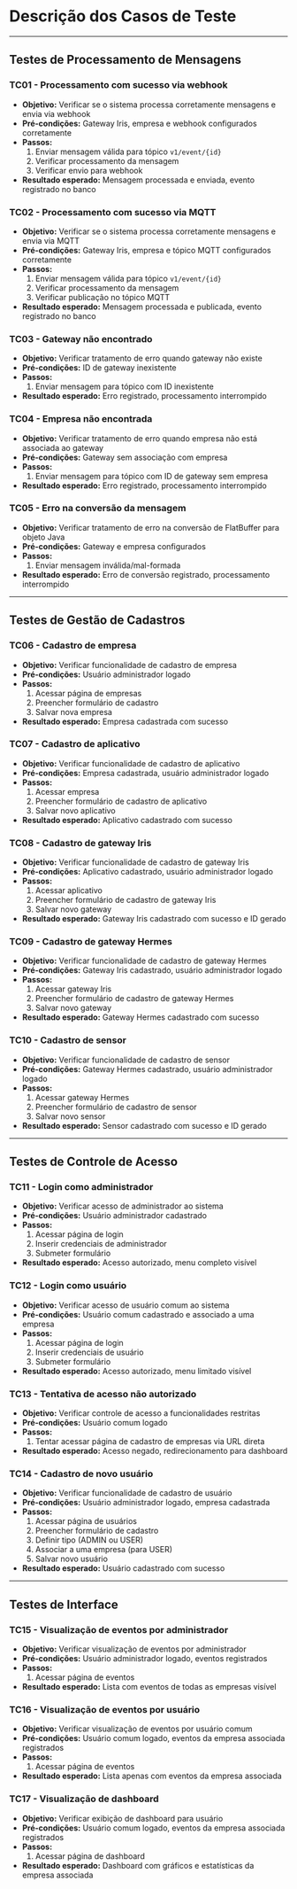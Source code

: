 # Descrição dos Casos de Teste

---

## Testes de Processamento de Mensagens

### TC01 - Processamento com sucesso via webhook
- **Objetivo:** Verificar se o sistema processa corretamente mensagens e envia via webhook  
- **Pré-condições:** Gateway Iris, empresa e webhook configurados corretamente  
- **Passos:**
  1. Enviar mensagem válida para tópico `v1/event/{id}`
  2. Verificar processamento da mensagem
  3. Verificar envio para webhook  
- **Resultado esperado:** Mensagem processada e enviada, evento registrado no banco

### TC02 - Processamento com sucesso via MQTT
- **Objetivo:** Verificar se o sistema processa corretamente mensagens e envia via MQTT  
- **Pré-condições:** Gateway Iris, empresa e tópico MQTT configurados corretamente  
- **Passos:**
  1. Enviar mensagem válida para tópico `v1/event/{id}`
  2. Verificar processamento da mensagem
  3. Verificar publicação no tópico MQTT  
- **Resultado esperado:** Mensagem processada e publicada, evento registrado no banco

### TC03 - Gateway não encontrado
- **Objetivo:** Verificar tratamento de erro quando gateway não existe  
- **Pré-condições:** ID de gateway inexistente  
- **Passos:**
  1. Enviar mensagem para tópico com ID inexistente  
- **Resultado esperado:** Erro registrado, processamento interrompido

### TC04 - Empresa não encontrada
- **Objetivo:** Verificar tratamento de erro quando empresa não está associada ao gateway  
- **Pré-condições:** Gateway sem associação com empresa  
- **Passos:**
  1. Enviar mensagem para tópico com ID de gateway sem empresa  
- **Resultado esperado:** Erro registrado, processamento interrompido

### TC05 - Erro na conversão da mensagem
- **Objetivo:** Verificar tratamento de erro na conversão de FlatBuffer para objeto Java  
- **Pré-condições:** Gateway e empresa configurados  
- **Passos:**
  1. Enviar mensagem inválida/mal-formada  
- **Resultado esperado:** Erro de conversão registrado, processamento interrompido

---

## Testes de Gestão de Cadastros

### TC06 - Cadastro de empresa
- **Objetivo:** Verificar funcionalidade de cadastro de empresa  
- **Pré-condições:** Usuário administrador logado  
- **Passos:**
  1. Acessar página de empresas
  2. Preencher formulário de cadastro
  3. Salvar nova empresa  
- **Resultado esperado:** Empresa cadastrada com sucesso

### TC07 - Cadastro de aplicativo
- **Objetivo:** Verificar funcionalidade de cadastro de aplicativo  
- **Pré-condições:** Empresa cadastrada, usuário administrador logado  
- **Passos:**
  1. Acessar empresa
  2. Preencher formulário de cadastro de aplicativo
  3. Salvar novo aplicativo  
- **Resultado esperado:** Aplicativo cadastrado com sucesso

### TC08 - Cadastro de gateway Iris
- **Objetivo:** Verificar funcionalidade de cadastro de gateway Iris  
- **Pré-condições:** Aplicativo cadastrado, usuário administrador logado  
- **Passos:**
  1. Acessar aplicativo
  2. Preencher formulário de cadastro de gateway Iris
  3. Salvar novo gateway  
- **Resultado esperado:** Gateway Iris cadastrado com sucesso e ID gerado

### TC09 - Cadastro de gateway Hermes
- **Objetivo:** Verificar funcionalidade de cadastro de gateway Hermes  
- **Pré-condições:** Gateway Iris cadastrado, usuário administrador logado  
- **Passos:**
  1. Acessar gateway Iris
  2. Preencher formulário de cadastro de gateway Hermes
  3. Salvar novo gateway  
- **Resultado esperado:** Gateway Hermes cadastrado com sucesso

### TC10 - Cadastro de sensor
- **Objetivo:** Verificar funcionalidade de cadastro de sensor  
- **Pré-condições:** Gateway Hermes cadastrado, usuário administrador logado  
- **Passos:**
  1. Acessar gateway Hermes
  2. Preencher formulário de cadastro de sensor
  3. Salvar novo sensor  
- **Resultado esperado:** Sensor cadastrado com sucesso e ID gerado

---

## Testes de Controle de Acesso

### TC11 - Login como administrador
- **Objetivo:** Verificar acesso de administrador ao sistema  
- **Pré-condições:** Usuário administrador cadastrado  
- **Passos:**
  1. Acessar página de login
  2. Inserir credenciais de administrador
  3. Submeter formulário  
- **Resultado esperado:** Acesso autorizado, menu completo visível

### TC12 - Login como usuário
- **Objetivo:** Verificar acesso de usuário comum ao sistema  
- **Pré-condições:** Usuário comum cadastrado e associado a uma empresa  
- **Passos:**
  1. Acessar página de login
  2. Inserir credenciais de usuário
  3. Submeter formulário  
- **Resultado esperado:** Acesso autorizado, menu limitado visível

### TC13 - Tentativa de acesso não autorizado
- **Objetivo:** Verificar controle de acesso a funcionalidades restritas  
- **Pré-condições:** Usuário comum logado  
- **Passos:**
  1. Tentar acessar página de cadastro de empresas via URL direta  
- **Resultado esperado:** Acesso negado, redirecionamento para dashboard

### TC14 - Cadastro de novo usuário
- **Objetivo:** Verificar funcionalidade de cadastro de usuário  
- **Pré-condições:** Usuário administrador logado, empresa cadastrada  
- **Passos:**
  1. Acessar página de usuários
  2. Preencher formulário de cadastro
  3. Definir tipo (ADMIN ou USER)
  4. Associar a uma empresa (para USER)
  5. Salvar novo usuário  
- **Resultado esperado:** Usuário cadastrado com sucesso

---

## Testes de Interface

### TC15 - Visualização de eventos por administrador
- **Objetivo:** Verificar visualização de eventos por administrador  
- **Pré-condições:** Usuário administrador logado, eventos registrados  
- **Passos:**
  1. Acessar página de eventos  
- **Resultado esperado:** Lista com eventos de todas as empresas visível

### TC16 - Visualização de eventos por usuário
- **Objetivo:** Verificar visualização de eventos por usuário comum  
- **Pré-condições:** Usuário comum logado, eventos da empresa associada registrados  
- **Passos:**
  1. Acessar página de eventos  
- **Resultado esperado:** Lista apenas com eventos da empresa associada

### TC17 - Visualização de dashboard
- **Objetivo:** Verificar exibição de dashboard para usuário  
- **Pré-condições:** Usuário comum logado, eventos da empresa associada registrados  
- **Passos:**
  1. Acessar página de dashboard  
- **Resultado esperado:** Dashboard com gráficos e estatísticas da empresa associada
